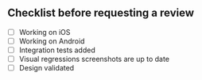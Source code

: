 ## Checklist before requesting a review
- [ ] Working on iOS
- [ ] Working on Android
- [ ] Integration tests added
- [ ] Visual regressions screenshots are up to date
- [ ] Design validated
